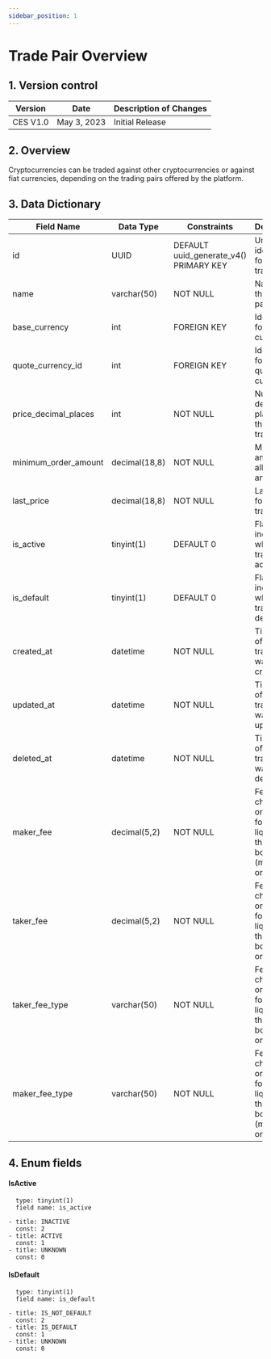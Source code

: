 ```yaml
---
sidebar_position: 1
---
```


# Trade Pair Overview

## 1. Version control

| Version     | Date        | Description of Changes      |
| ----------- | ----------- | --------------------------- |
| CES V1.0    | May 3, 2023 | Initial Release             |


## 2. Overview

Cryptocurrencies can be traded against other cryptocurrencies or against fiat
currencies, depending on the trading pairs offered by the platform.

## 3. Data Dictionary

| Field Name           | Data Type    | Constraints                          | Description                                          |
| ------------------   | ------------ | ------------------------------------ | ---------------------------------------------------- |
| id                   | UUID        | DEFAULT uuid_generate_v4() PRIMARY KEY| Unique identifier for the trade pair                 |
| name                 | varchar(50)  | NOT NULL                             | Name of the trade pair                               |
| base_currency        | int          | FOREIGN KEY                          | Identifier for the base currency                     |
| quote_currency_id    | int          | FOREIGN KEY                          | Identifier for the quote currency                    |
| price_decimal_places | int          | NOT NULL                             | Number of decimal places for the price of trade pair |
| minimum_order_amount | decimal(18,8)| NOT NULL                             | Minimum amount allowed for an order                  |
| last_price           | decimal(18,8)| NOT NULL                             | Last price for the trade pair                        |
| is_active            | tinyint(1)   | DEFAULT 0                            | Flag indicating whether the trade pair is active     |
| is_default           | tinyint(1)   | DEFAULT 0                            | Flag indicating whether the trade pair is default    |
| created_at           | datetime     | NOT NULL                             | Timestamp of when the trade pair was created         |
| updated_at           | datetime     | NOT NULL                             | Timestamp of when the trade pair was updated         |
| deleted_at           | datetime     | NOT NULL                             | Timestamp of when the trade pair was deleted         |
| maker_fee            | decimal(5,2) | NOT NULL        | Fee charged orders that for add liquidity to the order book (maker orders)|
| taker_fee            | decimal(5,2) | NOT NULL        | Fee charged orders that for add liquidity to the order book (taker orders)|
| taker_fee_type       | varchar(50) | NOT NULL         | Fee type charged orders that for add liquidity to the order book (taker orders)|
| maker_fee_type       | varchar(50) | NOT NULL         | Fee type charged orders that for add liquidity to the order book (maker orders)|

## 4. Enum fields

#### **IsActive**


      type: tinyint(1)
      field name: is_active 

    - title: INACTIVE
      const: 2
    - title: ACTIVE
      const: 1
    - title: UNKNOWN
      const: 0
    

#### **IsDefault**


      type: tinyint(1)
      field name: is_default 

    - title: IS_NOT_DEFAULT
      const: 2
    - title: IS_DEFAULT
      const: 1
    - title: UNKNOWN
      const: 0